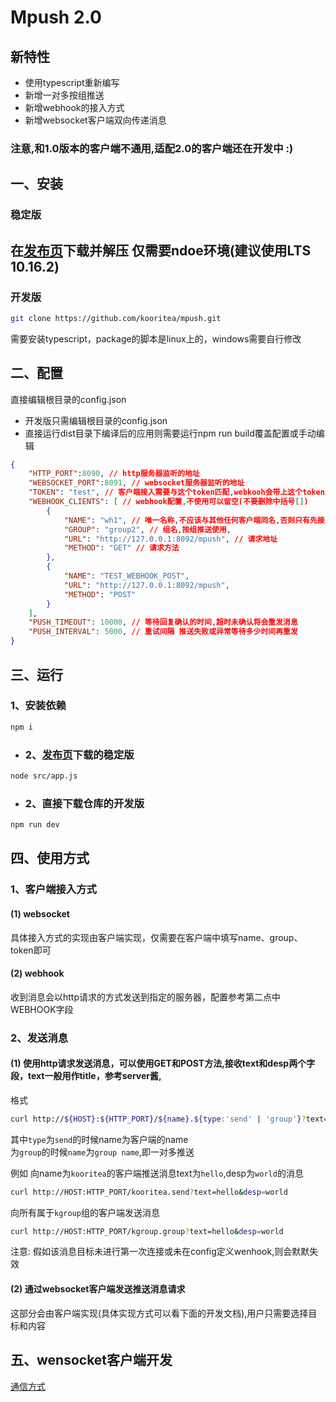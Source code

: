 # Mpush 2.0
## 新特性
- 使用typescript重新编写
- 新增一对多按组推送
- 新增webhook的接入方式
- 新增websocket客户端双向传递消息

### 注意,和1.0版本的客户端不通用,适配2.0的客户端还在开发中 :)

## 一、安装
### 稳定版
在[发布页](https://github.com/kooritea/mpush/releases)下载并解压
仅需要ndoe环境(建议使用LTS 10.16.2)
---

### 开发版
```bash
git clone https://github.com/kooritea/mpush.git
```
需要安装typescript，package的脚本是linux上的，windows需要自行修改

## 二、配置
直接编辑根目录的config.json
* 开发版只需编辑根目录的config.json
* 直接运行dist目录下编译后的应用则需要运行npm run build覆盖配置或手动编辑  

```json
{
    "HTTP_PORT":8090, // http服务器监听的地址
    "WEBSOCKET_PORT":8091, // websocket服务器监听的地址
    "TOKEN": "test", // 客户端接入需要与这个token匹配,webkooh会带上这个token用于接收方校验
    "WEBHOOK_CLIENTS": [ // webhook配置,不使用可以留空(不要删除中括号[])
        {
            "NAME": "wh1", // 唯一名称,不应该与其他任何客户端同名,否则只有先接入的客户端能接收到消息
            "GROUP": "group2", // 组名,按组推送使用,
            "URL": "http://127.0.0.1:8092/mpush", // 请求地址
            "METHOD": "GET" // 请求方法
        },
        {
            "NAME": "TEST_WEBHOOK_POST",
            "URL": "http://127.0.0.1:8092/mpush",
            "METHOD": "POST"
        }
    ],
    "PUSH_TIMEOUT": 10000, // 等待回复确认的时间,超时未确认将会重发消息
    "PUSH_INTERVAL": 5000, // 重试间隔 推送失败或异常等待多少时间再重发
}
```

## 三、运行

### 1、安装依赖
```bash
npm i
```

- ### 2、[发布页](https://github.com/kooritea/mpush/releases)下载的稳定版
```bash
node src/app.js
```

- ### 2、直接下载仓库的开发版
```bash
npm run dev
```

## 四、使用方式
### 1、客户端接入方式
#### (1) websocket
具体接入方式的实现由客户端实现，仅需要在客户端中填写name、group、token即可
#### (2) webhook
收到消息会以http请求的方式发送到指定的服务器，配置参考第二点中WEBHOOK字段

### 2、发送消息
#### (1) 使用http请求发送消息，可以使用GET和POST方法,接收text和desp两个字段，text一般用作title，参考server酱,
格式
```bash
curl http://${HOST}:${HTTP_PORT}/${name}.${type:'send' | 'group'}?text=${text}&desp=${desp}
```
其中`type`为`send`的时候name为客户端的name  
为`group`的时候`name`为`group name`,即一对多推送

例如
向name为`kooritea`的客户端推送消息text为`hello`,desp为`world`的消息
```bash
curl http://HOST:HTTP_PORT/kooritea.send?text=hello&desp=world
```
向所有属于`kgroup`组的客户端发送消息
```bash
curl http://HOST:HTTP_PORT/kgroup.group?text=hello&desp=world
```

注意: 假如该消息目标未进行第一次连接或未在config定义wenhook,则会默默失效

#### (2) 通过websocket客户端发送推送消息请求
这部分会由客户端实现(具体实现方式可以看下面的开发文档),用户只需要选择目标和内容

## 五、wensocket客户端开发
[通信方式](./WSCLIENT_DEV.md)